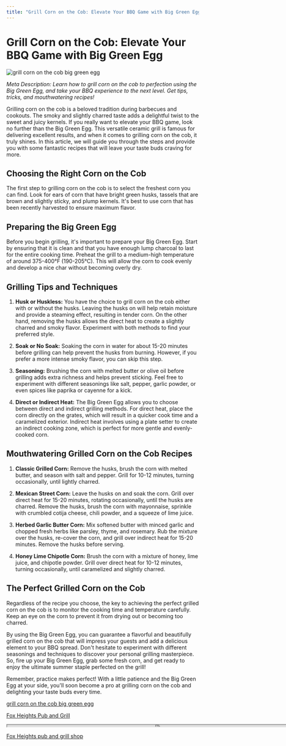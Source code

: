 ```yaml
---
title: "Grill Corn on the Cob: Elevate Your BBQ Game with Big Green Egg"
---
```

# Grill Corn on the Cob: Elevate Your BBQ Game with Big Green Egg


![grill corn on the cob big green egg](https://images.unsplash.com/photo-1525351549016-1ddd272c8315?ixid=M3w0ODkxMTF8MHwxfHNlYXJjaHwxfHxncmlsbCUyMGNvcm4lMjBvbiUyMHRoZSUyMGNvYiUyMGJpZyUyMGdyZWVuJTIwZWdnfGVufDB8fHx8MTY5MjgwNDIyMnww&ixlib=rb-4.0.3&w=512&fit=max)

*Meta Description: Learn how to grill corn on the cob to perfection using the Big Green Egg, and take your BBQ experience to the next level. Get tips, tricks, and mouthwatering recipes!*

Grilling corn on the cob is a beloved tradition during barbecues and cookouts. The smoky and slightly charred taste adds a delightful twist to the sweet and juicy kernels. If you really want to elevate your BBQ game, look no further than the Big Green Egg. This versatile ceramic grill is famous for delivering excellent results, and when it comes to grilling corn on the cob, it truly shines. In this article, we will guide you through the steps and provide you with some fantastic recipes that will leave your taste buds craving for more.

## Choosing the Right Corn on the Cob

The first step to grilling corn on the cob is to select the freshest corn you can find. Look for ears of corn that have bright green husks, tassels that are brown and slightly sticky, and plump kernels. It's best to use corn that has been recently harvested to ensure maximum flavor.

## Preparing the Big Green Egg

Before you begin grilling, it's important to prepare your Big Green Egg. Start by ensuring that it is clean and that you have enough lump charcoal to last for the entire cooking time. Preheat the grill to a medium-high temperature of around 375-400°F (190-205°C). This will allow the corn to cook evenly and develop a nice char without becoming overly dry.

## Grilling Tips and Techniques

1. **Husk or Huskless:** You have the choice to grill corn on the cob either with or without the husks. Leaving the husks on will help retain moisture and provide a steaming effect, resulting in tender corn. On the other hand, removing the husks allows the direct heat to create a slightly charred and smoky flavor. Experiment with both methods to find your preferred style.

2. **Soak or No Soak:** Soaking the corn in water for about 15-20 minutes before grilling can help prevent the husks from burning. However, if you prefer a more intense smoky flavor, you can skip this step.

3. **Seasoning:** Brushing the corn with melted butter or olive oil before grilling adds extra richness and helps prevent sticking. Feel free to experiment with different seasonings like salt, pepper, garlic powder, or even spices like paprika or cayenne for a kick.

4. **Direct or Indirect Heat:** The Big Green Egg allows you to choose between direct and indirect grilling methods. For direct heat, place the corn directly on the grates, which will result in a quicker cook time and a caramelized exterior. Indirect heat involves using a plate setter to create an indirect cooking zone, which is perfect for more gentle and evenly-cooked corn.

## Mouthwatering Grilled Corn on the Cob Recipes

1. **Classic Grilled Corn:** Remove the husks, brush the corn with melted butter, and season with salt and pepper. Grill for 10-12 minutes, turning occasionally, until lightly charred.

2. **Mexican Street Corn:** Leave the husks on and soak the corn. Grill over direct heat for 15-20 minutes, rotating occasionally, until the husks are charred. Remove the husks, brush the corn with mayonnaise, sprinkle with crumbled cotija cheese, chili powder, and a squeeze of lime juice.

3. **Herbed Garlic Butter Corn:** Mix softened butter with minced garlic and chopped fresh herbs like parsley, thyme, and rosemary. Rub the mixture over the husks, re-cover the corn, and grill over indirect heat for 15-20 minutes. Remove the husks before serving.

4. **Honey Lime Chipotle Corn:** Brush the corn with a mixture of honey, lime juice, and chipotle powder. Grill over direct heat for 10-12 minutes, turning occasionally, until caramelized and slightly charred.

## The Perfect Grilled Corn on the Cob

Regardless of the recipe you choose, the key to achieving the perfect grilled corn on the cob is to monitor the cooking time and temperature carefully. Keep an eye on the corn to prevent it from drying out or becoming too charred.

By using the Big Green Egg, you can guarantee a flavorful and beautifully grilled corn on the cob that will impress your guests and add a delicious element to your BBQ spread. Don't hesitate to experiment with different seasonings and techniques to discover your personal grilling masterpiece. So, fire up your Big Green Egg, grab some fresh corn, and get ready to enjoy the ultimate summer staple perfected on the grill!

Remember, practice makes perfect! With a little patience and the Big Green Egg at your side, you'll soon become a pro at grilling corn on the cob and delighting your taste buds every time.

[grill corn on the cob big green egg](https://foxheightspubandgrill.com/post/grill-corn-on-the-cob-big-green-egg)

[Fox Heights Pub and Grill](https://foxheightspubandgrill.com/tools/sitemap)

<iframe src='https://foxheightspubandgrill.com/post/grill-corn-on-the-cob-big-green-egg' width='800' height='5'></iframe>

[Fox Heights pub and grill shop](https://foxheightspubandgrill.com/tools/sitemap)